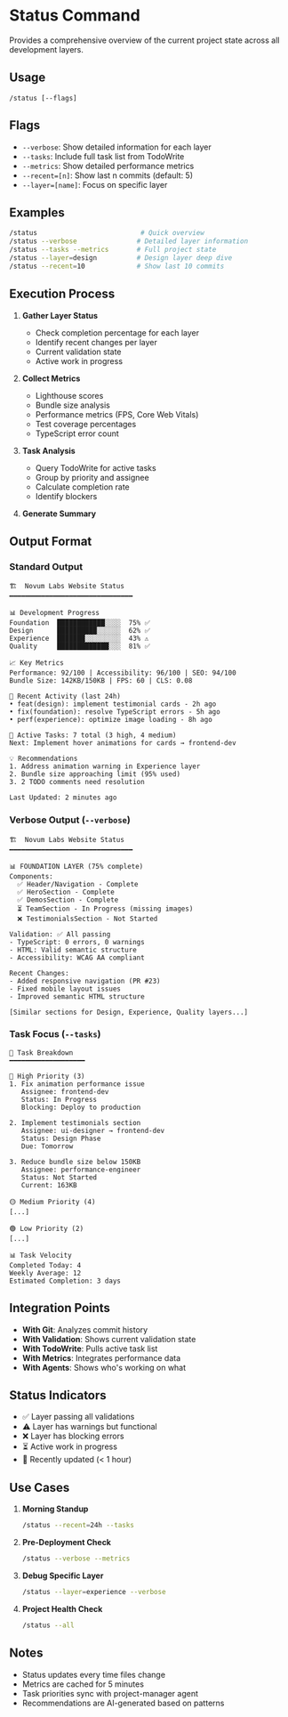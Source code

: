 # Status Command

Provides a comprehensive overview of the current project state across all development layers.

## Usage

```
/status [--flags]
```

## Flags

- `--verbose`: Show detailed information for each layer
- `--tasks`: Include full task list from TodoWrite
- `--metrics`: Show detailed performance metrics
- `--recent=[n]`: Show last n commits (default: 5)
- `--layer=[name]`: Focus on specific layer

## Examples

```bash
/status                          # Quick overview
/status --verbose               # Detailed layer information
/status --tasks --metrics       # Full project state
/status --layer=design          # Design layer deep dive
/status --recent=10             # Show last 10 commits
```

## Execution Process

1. **Gather Layer Status**
   - Check completion percentage for each layer
   - Identify recent changes per layer
   - Current validation state
   - Active work in progress

2. **Collect Metrics**
   - Lighthouse scores
   - Bundle size analysis
   - Performance metrics (FPS, Core Web Vitals)
   - Test coverage percentages
   - TypeScript error count

3. **Task Analysis**
   - Query TodoWrite for active tasks
   - Group by priority and assignee
   - Calculate completion rate
   - Identify blockers

4. **Generate Summary**

## Output Format

### Standard Output
```
🏗️  Novum Labs Website Status
━━━━━━━━━━━━━━━━━━━━━━━━━━━━━━━

📊 Development Progress
Foundation  ████████████░░░░  75% ✅
Design      ██████████░░░░░░  62% ✅  
Experience  ███████░░░░░░░░░  43% ⚠️
Quality     █████████████░░░  81% ✅

📈 Key Metrics
Performance: 92/100 | Accessibility: 96/100 | SEO: 94/100
Bundle Size: 142KB/150KB | FPS: 60 | CLS: 0.08

🔄 Recent Activity (last 24h)
• feat(design): implement testimonial cards - 2h ago
• fix(foundation): resolve TypeScript errors - 5h ago  
• perf(experience): optimize image loading - 8h ago

📝 Active Tasks: 7 total (3 high, 4 medium)
Next: Implement hover animations for cards → frontend-dev

💡 Recommendations
1. Address animation warning in Experience layer
2. Bundle size approaching limit (95% used)
3. 2 TODO comments need resolution

Last Updated: 2 minutes ago
```

### Verbose Output (`--verbose`)
```
🏗️  Novum Labs Website Status
━━━━━━━━━━━━━━━━━━━━━━━━━━━━━━━

📊 FOUNDATION LAYER (75% complete)
Components:
  ✅ Header/Navigation - Complete
  ✅ HeroSection - Complete  
  ✅ DemosSection - Complete
  ⏳ TeamSection - In Progress (missing images)
  ❌ TestimonialsSection - Not Started

Validation: ✅ All passing
- TypeScript: 0 errors, 0 warnings
- HTML: Valid semantic structure
- Accessibility: WCAG AA compliant

Recent Changes:
- Added responsive navigation (PR #23)
- Fixed mobile layout issues
- Improved semantic HTML structure

[Similar sections for Design, Experience, Quality layers...]
```

### Task Focus (`--tasks`)
```
📝 Task Breakdown
━━━━━━━━━━━━━━━━━━━

🔴 High Priority (3)
1. Fix animation performance issue
   Assignee: frontend-dev
   Status: In Progress
   Blocking: Deploy to production

2. Implement testimonials section
   Assignee: ui-designer → frontend-dev
   Status: Design Phase
   Due: Tomorrow

3. Reduce bundle size below 150KB
   Assignee: performance-engineer
   Status: Not Started
   Current: 163KB

🟡 Medium Priority (4)
[...]

🟢 Low Priority (2)
[...]

📊 Task Velocity
Completed Today: 4
Weekly Average: 12
Estimated Completion: 3 days
```

## Integration Points

- **With Git**: Analyzes commit history
- **With Validation**: Shows current validation state
- **With TodoWrite**: Pulls active task list
- **With Metrics**: Integrates performance data
- **With Agents**: Shows who's working on what

## Status Indicators

- ✅ Layer passing all validations
- ⚠️ Layer has warnings but functional
- ❌ Layer has blocking errors
- ⏳ Active work in progress
- 🔄 Recently updated (< 1 hour)

## Use Cases

1. **Morning Standup**
   ```bash
   /status --recent=24h --tasks
   ```

2. **Pre-Deployment Check**
   ```bash
   /status --verbose --metrics
   ```

3. **Debug Specific Layer**
   ```bash
   /status --layer=experience --verbose
   ```

4. **Project Health Check**
   ```bash
   /status --all
   ```

## Notes

- Status updates every time files change
- Metrics are cached for 5 minutes
- Task priorities sync with project-manager agent
- Recommendations are AI-generated based on patterns
